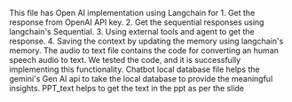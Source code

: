 This file has Open AI implementation using Langchain for 1. Get the response from OpenAI API key. 2. Get the sequential responses using langchain's Sequential. 3. Using external tools and agent to get the response. 4. Saving the context by updating the memory using langchain's memory.
The audio to text file contains the code for converting an human speech audio to text. We tested the code, and it is successfully implementing this functionality.
Chatbot local database file helps the gemini's Gen AI api to take the local database to provide the meaningful insights.
PPT_text helps to get the text in the ppt as per the slide
